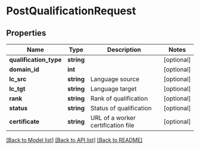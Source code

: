 # PostQualificationRequest

## Properties
Name | Type | Description | Notes
------------ | ------------- | ------------- | -------------
**qualification_type** | **string** |  | [optional] 
**domain_id** | **int** |  | [optional] 
**lc_src** | **string** | Language source | [optional] 
**lc_tgt** | **string** | Language target | [optional] 
**rank** | **string** | Rank of qualification | [optional] 
**status** | **string** | Status of qualification | [optional] 
**certificate** | **string** | URL of a worker certification file | [optional] 

[[Back to Model list]](../README.md#documentation-for-models) [[Back to API list]](../README.md#documentation-for-api-endpoints) [[Back to README]](../README.md)


